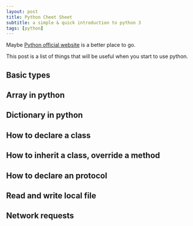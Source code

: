 ```yaml
---
layout: post
title: Python Cheet Sheet
subtitle: a simple & quick introduction to python 3
tags: [python]
---
```


Maybe [Python official website](https://www.python.org/) is a better place to go.

This post is a list of things that will be useful when you start to use python. 
## Basic types

## Array in python

## Dictionary in python

## How to declare a class

## How to inherit a class, override a method

## How to declare an protocol 

## Read and write local file

## Network requests
